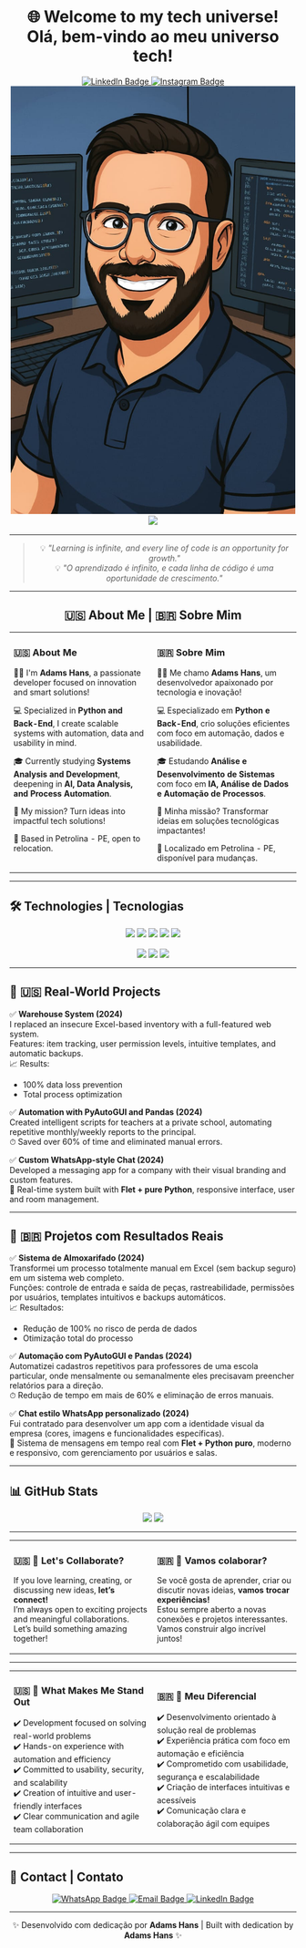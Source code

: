<h1 align="center">🌐 Welcome to my tech universe!<br>Olá, bem-vindo ao meu universo tech!</h1>

<div align="center">
  <a href="https://www.linkedin.com/in/adamshans/" target="_blank">
    <img src="https://img.shields.io/badge/LinkedIn-blue?style=for-the-badge&logo=linkedin&logoColor=white" alt="LinkedIn Badge"/>
  </a>
  <a href="https://www.instagram.com/adamshans7/" target="_blank">
    <img src="https://img.shields.io/badge/Instagram-E4405F?style=for-the-badge&logo=instagram&logoColor=white" alt="Instagram Badge"/>
  </a>
</div>  

<div align="center">
  <img src="https://raw.githubusercontent.com/AdamsHans/AdamsHans/main/IMG-20250401-WA0027.jpg" width="500px"/>
</div>

<div align="center">
  <img src="https://raw.githubusercontent.com/AdamsHans/AdamsHans/main/animated_programmer.gif" width="310px">
</div>

---

<div align="center">
  <blockquote>
    💡 <i>"Learning is infinite, and every line of code is an opportunity for growth."</i><br>
    💡 <i>"O aprendizado é infinito, e cada linha de código é uma oportunidade de crescimento."</i>
  </blockquote>
</div>

---

<div align="center">
  <h2>🇺🇸 About Me | 🇧🇷 Sobre Mim</h2>
</div>

<table>
  <tr>
    <td valign="top" width="50%">

### 🇺🇸 About Me  

👨‍💻 I'm **Adams Hans**, a passionate developer focused on innovation and smart solutions!  

💻 Specialized in **Python and Back-End**, I create scalable systems with automation, data and usability in mind.  

🎓 Currently studying **Systems Analysis and Development**, deepening in **AI, Data Analysis, and Process Automation**.  

🚀 My mission? Turn ideas into impactful tech solutions!  

📍 Based in Petrolina - PE, open to relocation.

</td>
    <td valign="top" width="50%">

### 🇧🇷 Sobre Mim  

👨‍💻 Me chamo **Adams Hans**, um desenvolvedor apaixonado por tecnologia e inovação!  

💻 Especializado em **Python e Back-End**, crio soluções eficientes com foco em automação, dados e usabilidade.  

🎓 Estudando **Análise e Desenvolvimento de Sistemas** com foco em **IA, Análise de Dados e Automação de Processos**.  

🚀 Minha missão? Transformar ideias em soluções tecnológicas impactantes!  

📍 Localizado em Petrolina - PE, disponível para mudanças.

</td>
  </tr>
</table>


---

## 🛠️ Technologies | Tecnologias 

<div align="center">
  <img src="https://img.shields.io/badge/Python-3776AB?style=for-the-badge&logo=python&logoColor=white"/>
  <img src="https://img.shields.io/badge/Django-092E20?style=for-the-badge&logo=django&logoColor=white"/>
  <img src="https://img.shields.io/badge/Pandas-150458?style=for-the-badge&logo=pandas&logoColor=white"/>
  <img src="https://img.shields.io/badge/SQL-4479A1?style=for-the-badge&logo=postgresql&logoColor=white"/>
  <img src="https://img.shields.io/badge/Automação-Processos-green?style=for-the-badge"/>
</div>

<br>

<div align="center">
  <img src="https://img.shields.io/badge/QA-Quality%20Assurance-blue?style=for-the-badge"/>
  <img src="https://img.shields.io/badge/Back--end-Developer-yellow?style=for-the-badge"/>
  <img src="https://img.shields.io/badge/Machine%20Learning-AI-red?style=for-the-badge"/>
</div>

---

## 🔧 🇺🇸 Real-World Projects  

✅ **Warehouse System (2024)**  
I replaced an insecure Excel-based inventory with a full-featured web system.  
Features: item tracking, user permission levels, intuitive templates, and automatic backups.  
📈 Results:  
- 100% data loss prevention  
- Total process optimization  

✅ **Automation with PyAutoGUI and Pandas (2024)**  
Created intelligent scripts for teachers at a private school, automating repetitive monthly/weekly reports to the principal.  
⏱ Saved over 60% of time and eliminated manual errors.  

✅ **Custom WhatsApp-style Chat (2024)**  
Developed a messaging app for a company with their visual branding and custom features.  
📲 Real-time system built with **Flet + pure Python**, responsive interface, user and room management.

---

## 🔧 🇧🇷 Projetos com Resultados Reais  

✅ **Sistema de Almoxarifado (2024)**  
Transformei um processo totalmente manual em Excel (sem backup seguro) em um sistema web completo.  
Funções: controle de entrada e saída de peças, rastreabilidade, permissões por usuários, templates intuitivos e backups automáticos.  
📈 Resultados:  
- Redução de 100% no risco de perda de dados  
- Otimização total do processo  

✅ **Automação com PyAutoGUI e Pandas (2024)**  
Automatizei cadastros repetitivos para professores de uma escola particular, onde mensalmente ou semanalmente eles precisavam preencher relatórios para a direção.  
⏱ Redução de tempo em mais de 60% e eliminação de erros manuais.  

✅ **Chat estilo WhatsApp personalizado (2024)**  
Fui contratado para desenvolver um app com a identidade visual da empresa (cores, imagens e funcionalidades específicas).  
📲 Sistema de mensagens em tempo real com **Flet + Python puro**, moderno e responsivo, com gerenciamento por usuários e salas.  

---

## 📊 GitHub Stats

<div align="center">
  <img height="150em" src="https://github-readme-stats.vercel.app/api/top-langs/?username=AdamsHans&show_icons=true&theme=bear&count_private=true&layout=compact"/>
  <img height="150em" src="https://github-readme-stats.vercel.app/api?username=AdamsHans&show_icons=true&theme=bear&count_private=true"/>
</div>

---

<table style="border: none;">
  <tr>
    <td style="border: none;" align="left" width="50%">

### 🇺🇸 🤝 Let's Collaborate?  

If you love learning, creating, or discussing new ideas, **let’s connect!**  
I’m always open to exciting projects and meaningful collaborations.  
Let’s build something amazing together!

</td>
    <td style="border: none;" align="left" width="50%">

### 🇧🇷 🤝 Vamos colaborar?  

Se você gosta de aprender, criar ou discutir novas ideias, **vamos trocar experiências!**  
Estou sempre aberto a novas conexões e projetos interessantes.  
Vamos construir algo incrível juntos!

</td>
  </tr>
</table>

---

<table style="border: none;">
  <tr>
    <td style="border: none;" align="left" width="50%">

### 🇺🇸 🎯 What Makes Me Stand Out  

✔️ Development focused on solving real-world problems  
✔️ Hands-on experience with automation and efficiency  
✔️ Committed to usability, security, and scalability  
✔️ Creation of intuitive and user-friendly interfaces  
✔️ Clear communication and agile team collaboration

</td>
    <td style="border: none;" align="left" width="80%">

### 🇧🇷 🎯 Meu Diferencial  

✔️ Desenvolvimento orientado à solução real de problemas  
✔️ Experiência prática com foco em automação e eficiência  
✔️ Comprometido com usabilidade, segurança e escalabilidade  
✔️ Criação de interfaces intuitivas e acessíveis  
✔️ Comunicação clara e colaboração ágil com equipes

</td>
  </tr>
</table>

---

## 🤝 Contact | Contato 

<div align="center">
 <div align="center">
  <a href="https://wa.me/5574988071617" target="_blank">
    <img src="https://img.shields.io/badge/WhatsApp%20(74)%2098807--1617-25D366?style=for-the-badge&logo=whatsapp&logoColor=white" alt="WhatsApp Badge"/>
  </a>
  <a href="mailto:adamsmonteiro@hotmail.com" target="_blank">
    <img src="https://img.shields.io/badge/Email-adamsmonteiro@hotmail.com-D14836?style=for-the-badge&logo=gmail&logoColor=white" alt="Email Badge"/>
  </a>
  <a href="https://www.linkedin.com/in/adamshans/" target="_blank">
    <img src="https://img.shields.io/badge/LinkedIn-Adams%20Hans-0077B5?style=for-the-badge&logo=linkedin&logoColor=white" alt="LinkedIn Badge"/>
  </a>
</div>


---

<p align="center">✨ Desenvolvido com dedicação por <b>Adams Hans</b> | Built with dedication by <b>Adams Hans</b> ✨</p>
